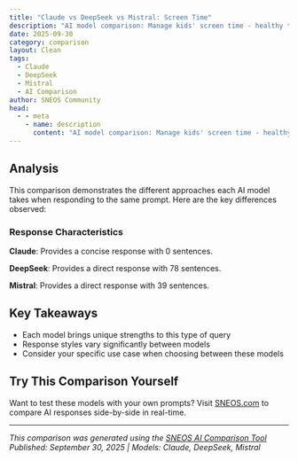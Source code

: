 ```yaml
---
title: "Claude vs DeepSeek vs Mistral: Screen Time"
description: "AI model comparison: Manage kids' screen time - healthy technology boundaries..."
date: 2025-09-30
category: comparison
layout: Clean
tags:
  - Claude
  - DeepSeek
  - Mistral
  - AI Comparison
author: SNEOS Community
head:
  - - meta
    - name: description
      content: "AI model comparison: Manage kids' screen time - healthy technology boundaries..."
---
```


<ChatComparison
  title="Claude vs DeepSeek vs Mistral: Screen Time"
  prompt="Manage kids' screen time - healthy technology boundaries"
  :responses='{
    "Claude": "# Managing Kids\u0027 Screen Time: Creating Healthy Digital Boundaries\n\n## Age-Appropriate Guidelines\n\n### **Toddlers (18 months - 2 years)**\n- **Limit**: 15-30 minutes of high-quality content\n- Co-view with parents/caregivers\n- Choose educational, slow-paced programs\n- Avoid fast-paced or overstimulating content\n\n### **Preschoolers (2-5 years)**\n- **Limit**: 1 hour on weekdays, up to 2 hours on weekends\n- Focus on educational content\n- Watch together when possible\n- No screens during meals or before bedtime\n\n### **School Age (6-12 years)**\n- **Limit**: 1-2 hours on school days, 2-3 hours on weekends\n- Prioritize homework and physical activity first\n- Introduce concepts of digital citizenship\n- Create screen-free zones and times\n\n### **Teens (13\u002B years)**\n- Focus on balance rather than strict time limits\n- Discuss healthy habits and self-regulation\n- Monitor content quality and online interactions\n- Encourage breaks and offline activities\n\n## Creating Healthy Boundaries\n\n### **Screen-Free Zones**\n- **Bedrooms**: Keep devices out to improve sleep\n- **Dining areas**: Promote family conversation\n- **Study spaces**: Minimize distractions during homework\n- **Car**: Encourage observation and conversation\n\n### **Screen-Free Times**\n- First hour after waking up\n- Last hour before bedtime\n- During meals\n- Family time/activities\n- Homework time (unless needed for assignments)\n\n## Quality Over Quantity\n\n### **Choose High-Quality Content**\n- Educational programs that teach skills\n- Age-appropriate content\n- Interactive rather than passive viewing\n- Content that sparks creativity or learning\n\n### **Red Flags to Avoid**\n- Fast-paced, overstimulating shows\n- Content with violence or inappropriate themes\n- Excessive advertising or commercialization\n- Mindless scrolling or \u0022junk\u0022 content\n\n## Strategies for Implementation\n\n### **Create a Family Media Plan**\n- Set clear rules together\n- Post guidelines where everyone can see them\n- Include consequences for breaking rules\n- Review and adjust regularly as kids grow\n\n### **Use Parental Controls**\n- **Built-in controls**: iOS Screen Time, Android Digital Wellbeing\n- **Router-level filtering**: Circle Home Plus, Disney Circle\n- **App-specific controls**: YouTube Kids, Netflix Kids profiles\n- **Third-party apps**: Qustodio, Bark, Screen Time\n\n### **Model Good Behavior**\n- Put your own devices away during family time\n- Demonstrate healthy boundaries\n- Show how to use technology purposefully\n- Take regular digital detoxes together\n\n## Alternative Activities\n\n### **Physical Activities**\n- Outdoor play and sports\n- Dance or movement games\n- Building with blocks/Legos\n- Arts and crafts projects\n\n### **Social Activities**\n- Board games and puzzles\n- Reading together\n- Cooking or baking\n- Playing with friends in person\n\n### **Creative Pursuits**\n- Drawing, painting, or crafting\n- Music or instrument practice\n- Writing stories or keeping a journal\n- Building and construction projects\n\n## Managing Resistance\n\n### **Make It Collaborative**\n- Involve kids in creating rules\n- Explain the \u0022why\u0022 behind limits\n- Offer choices within boundaries\n- Celebrate successful self-regulation\n\n### **Gradual Implementation**\n- Start with small changes\n- Focus on one area at a time\n- Be consistent but flexible\n- Expect some pushback initially\n\n### **Positive Reinforcement**\n- Praise good choices\n- Offer screen time as a reward for completed responsibilities\n- Create fun alternatives to screen time\n- Acknowledge when they self-regulate\n\n## Warning Signs to Watch For\n\n- Difficulty stopping screen time\n- Mood changes when devices are removed\n- Declining performance in school or activities\n- Loss of interest in non-screen activities\n- Sleep problems or changes in eating habits\n- Aggressive behavior around screen limits\n\n## Technology as a Tool\n\n### **Educational Benefits**\n- Learning apps and programs\n- Video calls with family/friends\n- Creative tools (drawing apps, music programs)\n- Research for school projects\n\n### **Teaching Digital Citizenship**\n- Online safety and privacy\n- Respectful online communication\n- Critical thinking about online content\n- Understanding digital footprints\n\n## Sample Daily Schedule\n\n### **School Day (Ages 6-12)**\n- **Morning**: No screens until ready for school",
    "DeepSeek": "Of course. Managing kids\u0027 screen time is one of the biggest modern parenting challenges. It\u0027s not just about limiting minutes; it\u0027s about fostering a healthy relationship with technology.\n\nHere is a comprehensive guide to establishing healthy technology boundaries for your family.\n\n---\n\n### **The Goal: Empowerment, Not Just Enforcement**\n\nShift your mindset from being a \u0022screen time cop\u0022 to a \u0022media mentor.\u0022 The goal is to teach your children how to use technology as a tool for creation, connection, and learning, while also knowing how to put it down and engage with the offline world.\n\n### **1. Lay the Foundation: The Family Media Plan**\n\nBefore you set any rules, have a family meeting. Involve your kids in the conversation (age-appropriately). This creates buy-in and makes them feel like part of the solution.\n\n**Key questions to discuss:**\n*   **What do we use screens *for*?** (Homework, creative projects, talking to family, watching shows, playing games?)\n*   **When are screens okay?** (After homework? On weekends?)\n*   **When are screens *not* okay?** (During meals, in the car, the first hour after school, right before bed?)\n*   **Where do devices live?** (A central charging station overnight, not in bedrooms.)\n\nCreate a simple, visual chart for younger kids. You can use the **American Academy of Pediatrics (AAP) Family Media Plan tool** as a great starting point.\n\n### **2. Practical Strategies by Age Group**\n\n#### **A. Preschool (Ages 2-5)**\n*   **Focus on Co-Viewing:** Watch shows or play educational games *with* them. Talk about what you\u0027re seeing. \u0022What do you think will happen next?\u0022\n*   **Strict Limits:** The AAP recommends **1 hour per day** of high-quality programming.\n*   **Avoid Solo YouTube:** Use curated apps (like PBS Kids, Sago Mini) and avoid the algorithm-driven rabbit hole of YouTube Kids without supervision.\n*   **Lead by Example:** Put your own phone away during playtime.\n\n#### **B. Elementary \u0026 Middle School (Ages 6-12)**\n*   **Establish Tech-Free Zones/Times:** No devices at the dinner table, in bedrooms, or during homework (unless required for the assignment).\n*   **The \u0022When-Then\u0022 Rule:** \u0022**When** your homework and chores are done, **then** you can have 30 minutes of screen time.\u0022\n*   **Encourage Creation over Consumption:** Prioritize apps where they make something (animation, art, music, coding) over passive scrolling or watching.\n*   **Introduce Digital Citizenship:** Start simple conversations about online safety, kindness, and privacy. \u0022Never share your password.\u0022 \u0022Would you say that to someone\u0027s face?\u0022\n\n#### **C. Teenagers (Ages 13\u002B)**\n*   **Shift to Management:** The goal is to prepare them for adulthood. Move from strict time limits to teaching self-regulation.\n*   **Open Communication is Key:** Talk about the apps they use. Discuss cyberbullying, social media pressure, and digital footprints. Ask open-ended questions.\n*   **The \u0022Phone Bedtime\u0022:** All devices (including yours!) charge in a common area overnight. This is non-negotiable for sleep hygiene and mental health.\n*   **Model Balance:** Talk about your own struggles with putting your phone down. Admit when it\u0027s hard.\n\n### **3. The \u0022What\u0022 Matters as Much as the \u0022How Much\u0022**\n\nNot all screen time is created equal. Categorize it with your kids:\n\n*   **Green Light (High-Quality):** Video-chatting with grandparents, educational apps, creating digital art, researching a school project.\n*   **Yellow Light (Moderate):** Watching a movie as a family, playing a non-violent video game with friends.\n*   **Red Light (Limit):** Mindless scrolling, violent media, excessive gaming, watching anything that makes them feel anxious or bad about themselves.\n\nFocus on limiting \u0022Red Light\u0022 time rather than fighting over the \u0022Green Light\u0022 time.\n\n### **4. Proactive Tools \u0026 Techniques**\n\n*   **Use Built-in Parental Controls:** Both Apple (Screen Time) and Android (Family Link) have robust tools to set time limits, downtime schedules, and content filters.\n*   **Create \u0022Screen-Free\u0022 Alternatives:** The best way to reduce screen time is to make the offline world more appealing.\n    *   **Boredom is Okay:** Don\u0027t feel the need to always entertain them. Boredom fosters creativity.\n    *   **Stock Up on Non-Screen Activities:** Have books, art supplies, board games, and building toys easily accessible.\n    *   **Get Outside:** A walk, a bike ride, or time at a park naturally displaces screen time.\n*   **Implement a \u0022Tech Curfew\u0022:** No screens at least **one hour before bedtime**. The blue light disrupts sleep patterns.\n\n### **5. Be a Positive Role Model**\n\nYour relationship with your phone is the most powerful lesson your children will learn.\n\n*   **Practice what you preach:** Put your phone away during family time.\n*   **Don\u0027t Phub (Phone-Snub):** Avoid checking your phone mid-conversation with your child.\n*   **Explain Your Usage:** \u0022I\u0027m just looking up the recipe for dinner,\u0022 or \u0022I need to answer this work email quickly, then I\u0027ll be off.\u0022\n\n### **6. Handling Resistance and Pushback**\n\n*   **Acknowledge Their Feelings:** \u0022I know it\u0027s frustrating that your time is up. It\u0027s hard to stop doing something fun.\u0022\n*   **Use Natural Consequences:** \u0022If you choose to watch videos instead of doing your homework, you will lose your screen privileges tomorrow.\u0022\n*   **Offer a Warning:** \u0022You have 10 minutes left. What\u0027s a good stopping point in your game?\u0022\n*   **Stay Calm and Consistent:** The boundaries only work if you enforce them consistently.\n\n### **Final Takeaway**\n\nThis is a journey, not a destination. There will be good days and bad days. The key is to stay engaged, keep communicating, and focus on building a family culture where technology serves you\u2014not the other way around.\n\n**Your goal isn\u0027t to raise a child who never uses a screen, but to raise a child who knows when to turn it off.**",
    "Mistral": "Managing kids\u0027 screen time and setting healthy technology boundaries is crucial for their overall well-being. Here are some strategies to help you achieve this:\n\n### 1. **Set Clear Rules and Expectations**\n   - **Define Screen Time Limits:** Establish daily or weekly limits for different types of screen time (e.g., TV, video games, social media).\n   - **Designate Screen-Free Zones:** Create areas in the home where screens are not allowed, such as the bedroom or dining room.\n   - **Establish Screen-Free Times:** Set specific times when screens are off-limits, such as during meals, family time, or before bedtime.\n\n### 2. **Use Parental Controls**\n   - **Apps and Software:** Utilize parental control apps and software to monitor and limit screen time. Examples include Qustodio, Bark, and Apple\u0027s Screen Time.\n   - **Device Settings:** Use built-in parental controls on devices to set time limits, block inappropriate content, and monitor usage.\n\n### 3. **Encourage Off-Screen Activities**\n   - **Physical Activity:** Encourage outdoor play, sports, and other physical activities.\n   - **Creative Pursuits:** Promote hobbies like drawing, reading, or playing musical instruments.\n   - **Social Interaction:** Foster face-to-face interactions with friends and family.\n\n### 4. **Model Healthy Behavior**\n   - **Lead by Example:** Show your kids that you also have boundaries with your own screen time.\n   - **Family Time:** Spend quality time together without screens, such as family game nights or outings.\n\n### 5. **Educate and Communicate**\n   - **Talk About Screen Time:** Have open conversations about the importance of balancing screen time with other activities.\n   - **Discuss Online Safety:** Teach your kids about the risks and responsibilities of being online, including cyberbullying, privacy, and digital footprints.\n\n### 6. **Create a Screen Time Schedule**\n   - **Daily Routine:** Incorporate screen time into a daily routine that includes other activities like homework, chores, and exercise.\n   - **Flexibility:** Be flexible and adjust the schedule as needed, especially during holidays or special occasions.\n\n### 7. **Monitor and Adjust**\n   - **Regular Check-Ins:** Periodically review and adjust screen time limits based on your child\u0027s needs and behavior.\n   - **Feedback:** Ask your kids for their input and be open to making changes that work for everyone.\n\n### 8. **Use Technology Positively**\n   - **Educational Content:** Encourage the use of educational apps, games, and videos.\n   - **Creative Tools:** Promote the use of technology for creative projects, such as coding, video editing, or digital art.\n\n### 9. **Set Boundaries for Social Media**\n   - **Age-Appropriate Use:** Ensure your kids are using age-appropriate social media platforms.\n   - **Privacy Settings:** Teach them how to set privacy settings and be cautious about what they share online.\n\n### 10. **Promote Mindfulness**\n   - **Mindful Use:** Encourage mindful use of technology, such as taking breaks and being aware of how screen time affects their mood and energy levels.\n   - **Digital Detox:** Occasionally plan for a \u0022digital detox\u0022 day where the whole family takes a break from screens.\n\n### 11. **Seek Professional Help if Needed**\n   - **Counseling:** If you notice signs of addiction or excessive reliance on screens, consider seeking help from a mental health professional.\n\nBy implementing these strategies, you can help your kids develop a healthy relationship with technology and ensure that screen time is balanced with other important aspects of their lives."
  }'
  published-date="22:46"
/>

## Analysis

This comparison demonstrates the different approaches each AI model takes when responding to the same prompt. Here are the key differences observed:

### Response Characteristics

**Claude**: Provides a concise response with 0 sentences. 

**DeepSeek**: Provides a direct response with 78 sentences. 

**Mistral**: Provides a direct response with 39 sentences. 

## Key Takeaways

- Each model brings unique strengths to this type of query
- Response styles vary significantly between models
- Consider your specific use case when choosing between these models

## Try This Comparison Yourself

Want to test these models with your own prompts? Visit [SNEOS.com](https://sneos.com) to compare AI responses side-by-side in real-time.

---

*This comparison was generated using the [SNEOS AI Comparison Tool](https://sneos.com)*
*Published: September 30, 2025 | Models: Claude, DeepSeek, Mistral*
